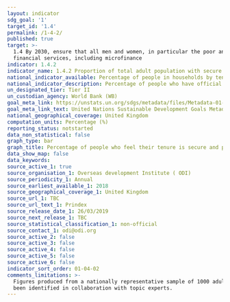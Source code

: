 ```yaml
---
layout: indicator
sdg_goal: '1'
target_id: '1.4'
permalink: /1-4-2/
published: true
target: >-
  1.4 By 2030, ensure that all men and women, in particular the poor and the vulnerable, have equal rights to economic resources, as well as access to basic services, ownership and control over land and other forms of property, inheritance, natural resources, appropriate new technology and
  financial services, including microfinance
indicator: 1.4.2
indicator_name: 1.4.2 Proportion of total adult population with secure tenure rights to land, with legally recognized documentation and who perceive their rights to land as secure, by sex and by type of tenure
national_indicator_available: Percentage of people in households by tenure type and economic activity
national_indicator_description: Percentage of people who have official documentation and percentage of people who feel secure
un_designated_tier: Tier II
un_custodian_agency: World Bank (WB)
goal_meta_link: https://unstats.un.org/sdgs/metadata/files/Metadata-01-04-02.pdf
goal_meta_link_text: United Nations Sustainable Development Goals Metadata (PDF 4.0 MB)
national_geographical_coverage: United Kingdom
computation_units: Percentage (%)
reporting_status: notstarted
data_non_statistical: false
graph_type: bar
graph_title: Percentage of people who feel their tenure is secure and percentage of people who have legal documentation
data_show_map: false
data_keywords:  
source_active_1: true
source_organisation_1: Overseas development Institute ( ODI) 
source_periodicity_1: Annual 
source_earliest_available_1: 2018
source_geographical_coverage_1: United Kingdom 
source_url_1: TBC
source_url_text_1: Prindex 
source_release_date_1: 26/03/2019
source_next_release_1: TBC
source_statistical_classification_1: non-official
source_contact_1: odi@odi.org
source_active_2: false
source_active_3: false
source_active_4: false
source_active_5: false
source_active_6: false
indicator_sort_order: 01-04-02
comments_limitations: >-
  Figures produced from a nationally representative sample of 1000 adults 18 years or older. This indicator is being used as an approximation of the UN SDG Indicator. Where possible, we will work to identify or develop UK data to meet the global indicator specification. This indicator has
  been identified in collaboration with topic experts.
---
```

